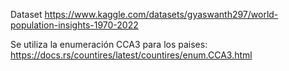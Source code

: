 Dataset
https://www.kaggle.com/datasets/gyaswanth297/world-population-insights-1970-2022

Se utiliza la enumeración CCA3 para los paises:
https://docs.rs/countires/latest/countires/enum.CCA3.html